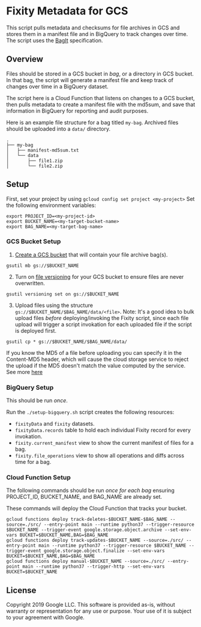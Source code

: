 # Fixity Metadata for GCS
This script pulls metadata and checksums for file archives in GCS and stores them in a manifest file and in BigQuery to track changes over time. The script uses the [BagIt](https://tools.ietf.org/html/draft-kunze-bagit-17) specification.

## Overview
Files should be stored in a GCS bucket in _bag_, or a directory in GCS bucket. In that bag, the script will generate a manifest file and keep track of changes over time in a BigQuery dataset.

The script here is a Cloud Function that listens on changes to a GCS bucket, then pulls metadata to create a manifest file with the md5sum, and save that information in BigQuery for reporting and audit purposes.

Here is an example file structure for a bag titled `my-bag`. Archived files should be uploaded into a `data/` directory.
```
.
├── my-bag
│   ├── manifest-md5sum.txt
│   └── data
│       ├── file1.zip
│       └── file2.zip
```

## Setup
First, set your project by using `gcloud config set project <my-project>`
Set the following environment variables:
```
export PROJECT_ID=<my-project-id>
export BUCKET_NAME=<my-target-bucket-name>
export BAG_NAME=<my-target-bag-name>
```

### GCS Bucket Setup
1. [Create a GCS bucket](https://cloud.google.com/storage/docs/creating-buckets#storage-create-bucket-gsutil) that will contain your file archive bag(s).
```
gsutil mb gs://$BUCKET_NAME
```
2. Turn on [file versioning](https://cloud.google.com/storage/docs/object-versioning) for your GCS bucket to ensure files are never overwritten.
```
gsutil versioning set on gs://$BUCKET_NAME
```
3. Upload files using the structure `gs://$BUCKET_NAME/$BAG_NAME/data/<file>`. Note: It's a good idea to bulk upload files _before_ deploying/invoking the Fixity script, since each file upload will trigger a script invokation for each uploaded file if the script is deployed first.
```
gsutil cp * gs://$BUCKET_NAME/$BAG_NAME/data/
```
If you know the MD5 of a file before uploading you can specify it in the Content-MD5 header, which will cause the cloud storage service to reject the upload if the MD5 doesn't match the value computed by the service. See more [here](https://cloud.google.com/storage/docs/gsutil/commands/cp#checksum-validation)

### BigQuery Setup
This should be run *once*.

Run the `./setup-bigquery.sh` script creates the following resources:
* `fixityData` and `fixity` datasets.
* `fixityData.records` table to hold each individual Fixity record for every invokation.
* `fixity.current_manifest` view to show the current manifest of files for a bag.
* `fixity.file_operations` view to show all operations and diffs across time for a bag.

### Cloud Function Setup
The following commands should be run *once for each bag* ensuring PROJECT_ID, BUCKET_NAME, and BAG_NAME are already set.

These commands will deploy the Cloud Function that tracks your bucket.
```
gcloud functions deploy track-deletes-$BUCKET_NAME-$BAG_NAME --source=./src/ --entry-point main --runtime python37 --trigger-resource $BUCKET_NAME --trigger-event google.storage.object.archive --set-env-vars BUCKET=$BUCKET_NAME,BAG=$BAG_NAME
gcloud functions deploy track-updates-$BUCKET_NAME --source=./src/ --entry-point main --runtime python37 --trigger-resource $BUCKET_NAME --trigger-event google.storage.object.finalize --set-env-vars BUCKET=$BUCKET_NAME,BAG=$BAG_NAME
gcloud functions deploy manual-$BUCKET_NAME --source=./src/ --entry-point main --runtime python37 --trigger-http --set-env-vars BUCKET=$BUCKET_NAME
```

## License
Copyright 2019 Google LLC. This software is provided as-is, without warranty or representation for any use or purpose. Your use of it is subject to your agreement with Google.  